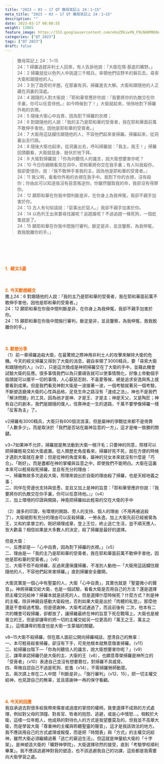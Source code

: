 ```yaml
---
title: "2023 – 03 – 17 QT 撒母耳記上 24：1~15"
meta_title: "2023 – 03 – 17 QT 撒母耳記上 24：1~15"
description: ""
date: 2023-03-17 00:00:55
weight: 13865
feature_image: https://lh3.googleusercontent.com/ehoZRkiwYN_F9LNA8M068AYxt73EavCZno-PD1cJRuf5BbSkQVUWr3gNEbt5kSs28Pb_Elg17kSrtf9ybWvojWoMV6I4tPM3vGRGDq6GkKkPdL2Gut4QAIw4-uykKUAtNiKgQKntvsU=w800
categories: ["QT 2023"]
tags: ["QT 2023"]
draft: false
---
```


<blockquote>撒母耳記上 24：1~15<br />
24：1 掃羅追趕非利士人回來，有人告訴他說：「大衛在隱‧基底的曠野。」<br />
24：2 掃羅就從以色列人中挑選三千精兵，率領他們往野羊的磐石去，尋索大衛和跟隨他的人。<br />
24：3 到了路旁的羊圈，在那裏有洞，掃羅進去大解。大衛和跟隨他的人正藏在洞裏的深處。<br />
24：4 跟隨的人對大衛說：「耶和華曾應許你說：『我要將你的仇敵交在你手裏，你可以任意待他。』如今時候到了！」大衛就起來，悄悄地割下掃羅外袍的衣襟。<br />
24：5 隨後大衛心中自責，因為割下掃羅的衣襟；<br />
24：6 對跟隨他的人說：「我的主乃是耶和華的受膏者，我在耶和華面前萬不敢伸手害他，因他是耶和華的受膏者。」<br />
24：7 大衛用這話攔住跟隨他的人，不容他們起來害掃羅。掃羅起來，從洞裏出去行路。<br />
24：8 隨後大衛也起來，從洞裏出去，呼叫掃羅說：「我主，我王！」掃羅回頭觀看，大衛就屈身、臉伏於地下拜。<br />
24：9 大衛對掃羅說：「你為何聽信人的讒言，說大衛想要害你呢？<br />
24：10 今日你親眼看見在洞中，耶和華將你交在我手裏；有人叫我殺你，我卻愛惜你，說：『我不敢伸手害我的主，因為他是耶和華的受膏者。』<br />
24：11 我父啊，看看你外袍的衣襟在我手中。我割下你的衣襟，沒有殺你；你由此可以知道我沒有惡意叛逆你。你雖然獵取我的命，我卻沒有得罪你。<br />
24：12 願耶和華在你我中間判斷是非，在你身上為我伸冤，我卻不親手加害於你。<br />
24：13 古人有句俗語說：『惡事出於惡人。』我卻不親手加害於你。<br />
24：14 以色列王出來要尋找誰呢？追趕誰呢？不過追趕一條死狗，一個虼蚤就是了。<br />
24：15 願耶和華在你我中間施行審判，斷定是非，並且鑒察，為我伸冤，救我脫離你的手。」</blockquote><br />
&nbsp;<br />
<br />
&nbsp;<br />
<br />
<span style="color: #ff6600;"><strong>1.  經文3遍</strong></span><br />
<br />
&nbsp;<br />
<br />
<span style="color: #ff6600;"><strong>2. 今天默想經文<br />
</strong></span>撒上24：6 對跟隨他的人說：「我的主乃是耶和華的受膏者，我在耶和華面前萬不敢伸手害他，因他是耶和華的受膏者。」<br />
24：12 願耶和華在你我中間判斷是非，在你身上為我伸冤，我卻不親手加害於你。<br />
24：15 願耶和華在你我中間施行審判，斷定是非，並且鑒察，為我伸冤，救我脫離你的手。」<br />
<br />
&nbsp;<br />
<br />
<strong><span style="color: #ff6600;">3. 默想分享<br />
</span></strong>（1）前一章掃羅追殺大衛，在最驚險之際神用非利士人的攻擊來解除大衛的危機。今天的經文掃羅又得到了大衛的消息，親自率領了3000精兵，要「尋索大衛和跟隨他的人」（v2），只是這次換成是神把掃羅交在了大衛的手中，並藉此機會試驗大衛的反應。很多事情我們以為只要禱告就可以使事情簡化，好像上帝動個手指頭就可以擺平一切的事情，人心厭惡忍耐、不喜愛等候，總是追求安逸與馬上就要看到成果。但是我們看見神對大衛是一波接著一波，一個考驗就著另一個考驗，不斷塑造磨煉大衛的心性與品格，足見生命之路沒有「速成之法」，神也不是我們「解決問題」的工具，因為祂才是神、才是王、才是主；神是天父，又是陶匠；神有自己的劇本，我們是跟隨的僕人，信靠神走一生的道路，千萬不要學像掃羅一樣「反客為主」了。<br />
<br />
v2掃羅有3000精兵，大衛只有600個流浪漢，但是屬神的爭戰從來都不是倚靠「人數多少」，而是取決於「我們是否站在屬神旨意的一方」，這才是唯一致勝的關鍵。<br />
<br />
v3~7如果神不允許，掃羅就是無法動到大衛一根汗毛；只要神的同意，照樣可以把掃羅輕易交給大衛處置。從人類歷史角度看來，掃羅好死不死，就在方便的時候才遇到大衛就在身旁；但是從神的角度來看，屬神的兒女本來就沒有什麼是「巧合」、「剛好」，而是盡都在神的掌權與旨意之中，即使我們不能明白。大衛在這裏本來可以輕易殺死掃羅，並且有充分的理由：<br />
一、掃羅無故多次追殺大衛，照理來說出於自衛的理由殺了掃羅，也是天經地義之事；<br />
二、同伴在旁邊也支持與慫恿，並且又加上是神的旨意：「耶和華曾應許你說：『我要將你的仇敵交在你手裏，你可以任意待他。』」（v4）<br />
三、加上環境的印證與開路，神竟把掃羅如此輕易的交在大衛的手中<br />
<br />
（2）諸多的印證，有環境的開路、旁人的支持、個人的理由（不用再被追殺了），大衛絕對有充分的理由可以反殺掃羅，一勞永逸，加上大衛先前已經被膏為王，又和約拿單立約，剛好順理成章，登上王位，終止逃亡生活，豈不順天應人、皆大歡喜？相信如果是大多數人的決定，殺了掃羅是最好的選擇。<br />
<br />
但是大衛：<br />
一、反應卻是—「心中自責，因為割下掃羅的衣襟。」（v5）<br />
二、理由是—「我的主乃是耶和華的受膏者，我在耶和華面前萬不敢伸手害他，因他是耶和華的受膏者。」（v6）<br />
三、大衛不但不殺掃羅，反過來還保護掃羅，不准別人動他—「大衛用這話攔住跟隨他的人，不容他們起來害掃羅。」直到掃羅安全離開。<br />
<br />
大衛其實是一個心中有聖靈的人，大衛「心中自責」，其實也就是「聖靈微小的聲音」。神將掃羅交給大衛，也是一個試驗，看看大衛是否用自己的方法？還是選擇把主權交託給神？掃羅本就是該死的人，但是選擇什麼時候死？什麼方式？則是神的主權。除非神親自感動大衛殺他，否則如果大衛是出於「肉體的私慾」，那麼他還是不會經過考驗。但是感謝神，大衛考試通過了，而且前後有 二次，他本有二次的機會可殺掃羅，卻都放了，讓掃羅最終在神的旨意下死在戰場上。大衛也是被膏立的王，但是卻謙卑的把一切的主權交給另一位更高的「萬王之王、萬主之主」，這樣謙卑的態度也是大衛一生蒙福的關鍵。<br />
<br />
v8~15大衛不殺掃羅，但在眾人面前公開向掃羅喊話，澄清自己的無辜：<br />
一、本可輕易殺害掃羅，卻沒有下手，可見他根本就無意傷害掃羅。（v11）<br />
二、給掃羅台階下—「你為何聽信人的讒言，說大衛想要害你呢？」（v9）<br />
三、謙卑承認掃羅仍是大衛的主、大衛的王（v8），也願意尊榮掃羅是神所立的「受膏者」（v10）表達自己並沒有想要篡位，對掃羅不具威脅。<br />
四、卑微自認自己不過是死狗、虼蚤（v14），不需掃羅勞師動眾。<br />
五、兩次請上帝在二人中間「判斷是非」、「施行審判」（v12、15），把一切主權交給神，也見證自己的無辜，並且感謝神一再的保守看顧。<br />
<br />
&nbsp;<br />
<br />
<strong style="font-size: inherit;"><span style="color: #ff6600;">4. 今天的回應<br />
</span></strong>我自承過去對很多給我帶來傷害或過度的掌控的權柄，我會選擇不成熟的方式處理，例如對父母的頂撞、對長官、牧者的抱怨、逃避，或是心中懷怒…。相較於大衛，這樣一位年輕人，他成熟的對待仇人的方式是我望塵莫及的。但我並不高舉大衛，而是學習大衛「尊重神的主權與聆聽聖靈的聲音」，這才是我該效法的地方。我不應該用自己的方式處理或報復，而是把「時間表」與「方式」的主權交託給神，雖然大衛必須繼續過著「逃亡的窘迫生活」，但這就是神量給大衛的「十字架」，是神塑造大衛的「曠野神學院」，大衛選擇欣然的接受，直到「考驗學校順利畢業」。我不應該逃避神對我的塑造，也不該逃避我自己的功課，這些都是我需要向大衛學習之處。
        